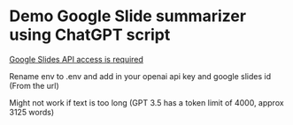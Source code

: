 # Demo Google Slide summarizer using ChatGPT script
[Google Slides API access is required](https://developers.google.com/slides/api/quickstart/python)

Rename env to .env and add in your openai api key and google slides id (From the url)

Might not work if text is too long (GPT 3.5 has a token limit of 4000, approx 3125 words)

